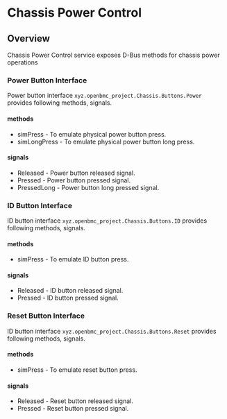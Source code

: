 # Chassis Power Control

## Overview
Chassis Power Control service exposes D-Bus methods for chassis power operations

### Power Button Interface
Power button interface `xyz.openbmc_project.Chassis.Buttons.Power`
provides following methods, signals.

#### methods
* simPress - To emulate physical power button press.
* simLongPress - To emulate physical power button long press.

#### signals
* Released - Power button released signal.
* Pressed - Power button pressed signal.
* PressedLong - Power button long pressed signal.

### ID Button Interface
ID button interface `xyz.openbmc_project.Chassis.Buttons.ID`
provides following methods, signals.

#### methods
* simPress - To emulate ID button press.

#### signals
* Released - ID button released signal.
* Pressed - ID button pressed signal.

### Reset Button Interface
ID button interface `xyz.openbmc_project.Chassis.Buttons.Reset`
provides following methods, signals.

#### methods
* simPress - To emulate reset button press.

#### signals
* Released - Reset button released signal.
* Pressed - Reset button pressed signal.
